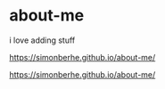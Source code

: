 # about-me
i love adding stuff



https://simonberhe.github.io/about-me/



https://simonberhe.github.io/about-me/
